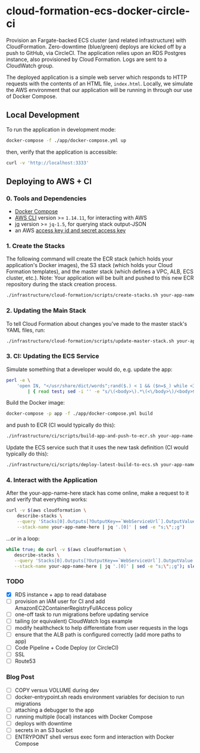 # cloud-formation-ecs-docker-circle-ci



Provision an Fargate-backed ECS cluster (and related infrastructure) with
CloudFormation. Zero-downtime (blue/green) deploys are kicked off by a push to
GitHub, via CircleCI. The application relies upon an RDS Postgres instance, also
provisioned by Cloud Formation. Logs are sent to a CloudWatch group.

The deployed application is a simple web server which responds to HTTP requests
with the contents of an HTML file, `index.html`. Locally, we simulate the AWS
environment that our application will be running in through our use of Docker
Compose.

## Local Development

To run the application in development mode:

```sh
docker-compose -f ./app/docker-compose.yml up
```

then, verify that the application is accessible:

```sh
curl -v 'http://localhost:3333'
```

## Deploying to AWS + CI

### 0. Tools and Dependencies

- [Docker Compose](https://docs.docker.com/compose/)
- [AWS CLI](https://github.com/aws/aws-cli) version >= `1.14.11`, for interacting with AWS
- [jq](https://github.com/stedolan/jq) version >= `jq-1.5`, for querying stack output-JSON
- an AWS [access key id and secret access key](http://docs.aws.amazon.com/general/latest/gr/managing-aws-access-keys.html)

### 1. Create the Stacks

The following command will create the ECR stack (which holds your application's
Docker images), the S3 stack (which holds your Cloud Formation templates), and
the master stack (which defines a VPC, ALB, ECS cluster, etc.). Note: Your
application will be built and pushed to this new ECR repository during the
stack creation process.

```sh
./infrastructure/cloud-formation/scripts/create-stacks.sh your-app-name-here
```

### 2. Updating the Main Stack

To tell Cloud Formation about changes you've made to the master stack's YAML
files, run:

```sh
./infrastructure/cloud-formation/scripts/update-master-stack.sh your-app-name-here
```

### 3. CI: Updating the ECS Service

Simulate something that a developer would do, e.g. update the app:

```sh
perl -e \
    'open IN, "</usr/share/dict/words";rand($.) < 1 && ($n=$_) while <IN>;print $n' \
        | { read test; sed -i '' -e "s/\(<body>\).*\(<\/body>\)/<body>$test<\/body>/g" ./app/index.html; }
```

Build the Docker image:

```sh
docker-compose -p app -f ./app/docker-compose.yml build
```

and push to ECR (CI would typically do this):

```sh
./infrastructure/ci/scripts/build-app-and-push-to-ecr.sh your-app-name-here
```

Update the ECS service such that it uses the new task definition (CI would
typically do this):

```sh
./infrastructure/ci/scripts/deploy-latest-build-to-ecs.sh your-app-name-here
```

### 4. Interact with the Application

After the your-app-name-here stack has come online, make a request to it and
verify that everything works:

```sh
curl -v $(aws cloudformation \
    describe-stacks \
    --query 'Stacks[0].Outputs[?OutputKey==`WebServiceUrl`].OutputValue' \
    --stack-name your-app-name-here | jq '.[0]' | sed -e "s;\";;g")
```

...or in a loop:

```sh
while true; do curl -v $(aws cloudformation \
   describe-stacks \
   --query 'Stacks[0].Outputs[?OutputKey==`WebServiceUrl`].OutputValue' \
   --stack-name your-app-name-here | jq '.[0]' | sed -e "s;\";;g"); sleep 1; done
```

### TODO

- [x] RDS instance + app to read database
- [ ] provision an IAM user for CI and add AmazonEC2ContainerRegistryFullAccess policy
- [ ] one-off task to run migrations before updating service
- [ ] tailing (or equivalent) CloudWatch logs example
- [ ] modify healthcheck to help differentiate from user requests in the logs
- [ ] ensure that the ALB path is configured correctly (add more paths to app)
- [ ] Code Pipeline + Code Deploy (or CircleCI)
- [ ] SSL
- [ ] Route53

### Blog Post
- [ ] COPY versus VOLUME during dev
- [ ] docker-entrypoint.sh reads environment variables for decision to run migrations
- [ ] attaching a debugger to the app
- [ ] running multiple (local) instances with Docker Compose
- [ ] deploys with downtime
- [ ] secrets in an S3 bucket
- [ ] ENTRYPOINT shell versus exec form and interaction with Docker Compose
